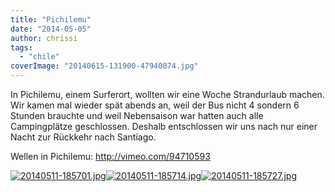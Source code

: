 ```yaml
---
title: "Pichilemu"
date: "2014-05-05"
author: chrissi
tags: 
  - "chile"
coverImage: "20140615-131900-47940074.jpg"
---
```


In Pichilemu, einem Surferort, wollten wir eine Woche Strandurlaub machen. Wir kamen mal wieder spät abends an, weil der Bus nicht 4 sondern 6 Stunden brauchte und weil Nebensaison war hatten auch alle Campingplätze geschlossen. Deshalb entschlossen wir uns nach nur einer Nacht zur Rückkehr nach Santiago.

Wellen in Pichilemu: http://vimeo.com/94710593

[![20140511-185701.jpg](images/20140511-185701.jpg)](https://hafenstrand.wordpress.com/wp-content/uploads/2014/05/20140511-185701.jpg)[![20140511-185714.jpg](images/20140511-185714.jpg)](https://hafenstrand.wordpress.com/wp-content/uploads/2014/05/20140511-185714.jpg)[![20140511-185727.jpg](images/20140511-185727.jpg)](https://hafenstrand.wordpress.com/wp-content/uploads/2014/05/20140511-185727.jpg)
